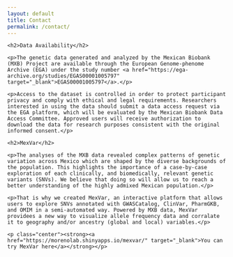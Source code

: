 ```yaml
---
layout: default
title: Contact
permalink: /contact/
---
```


<section id="data_access_tools">

	<h2>Data Availability</h2>

	<p>The genetic data generated and analyzed by the Mexican Biobank (MXB) Project are available through the European Genome-phenome Archive (EGA) under the study number <a href="https://ega-archive.org/studies/EGAS00001005797" target="_blank">EGAS00001005797</a>.</p>
	
	<p>Access to the dataset is controlled in order to protect participant privacy and comply with ethical and legal requirements. Researchers interested in using the data should submit a data access request via the EGA platform, which will be evaluated by the Mexican Biobank Data Access Committee. Approved users will receive authorization to download the data for research purposes consistent with the original informed consent.</p>

	<h2>MexVar</h2>

	<p>The analyses of the MXB data revealed complex patterns of genetic variation across Mexico which are shaped by the diverse backgrounds of the population. This highlights the importance of a case-by-case exploration of each clinically, and biomedically, relevant genetic variants (SNVs). We believe that doing so will allow us to reach a better understanding of the highly admixed Mexican population.</p>
	
	<p>That is why we created MexVar, an interactive platform that allows users to explore SNVs annotated with GWASCatalog, ClinVar, PharmGKB, and OMIM in a semi-automated way. Powered by MXB data, MexVar providees a new way to visualize allele frequency data and corralate it to geography and/or ancestry (global and local) variables.</p>

	<p class="center"><strong><a href="https://morenolab.shinyapps.io/mexvar/" target="_blank">You can try MexVar here</a></strong></p>

</section>